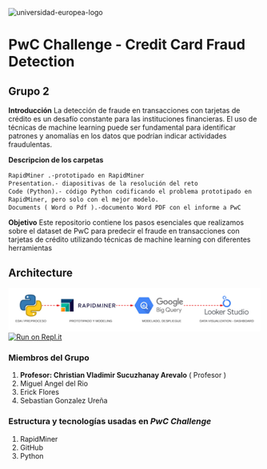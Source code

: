![universidad-europea-logo](https://user-images.githubusercontent.com/17354471/218064896-b8411ee7-5cec-4e97-8a71-216a4e6f3bf4.png)


# PwC Challenge - Credit Card Fraud Detection #
 ## Grupo 2

**Introducción**
La detección de fraude en transacciones con tarjetas de crédito es un desafío constante para las instituciones financieras. El uso de técnicas de machine learning puede ser fundamental para identificar patrones y anomalías en los datos que podrían indicar actividades fraudulentas.

**Descripcion de los carpetas**
```shell
RapidMiner .-prototipado en RapidMiner
Presentation.- diapositivas de la resolución del reto
Code (Python).- código Python codificando el problema prototipado en RapidMiner, pero solo con el mejor modelo.
Documents ( Word o Pdf ).-documento Word PDF con el informe a PwC
```

**Objetivo**
Este repositorio contiene los pasos esenciales que realizamos sobre el dataset de PwC para predecir el fraude en transacciones con tarjetas de crédito utilizando técnicas de machine learning con diferentes herramientas

 ## Architecture ##
 ![Architecture](https://github.com/GuillermoGG0102/PwC-Grupo1/blob/af7fac28ea78dcf0ba11014cd73f6ba76607b1ac/Diagrama%20en%20blanco.png)
 [![Run on Repl.it](https://repl.it/badge/github/sukuzhanay/chat_using_sockets)](https://repl.it/github/sukuzhanay/chat_using_sockets)
   
### Miembros del Grupo
1. **Profesor: Christian Vladimir Sucuzhanay Arevalo** ( Profesor )
2. Miguel Angel del Rio
3. Erick Flores
4. Sebastian Gonzalez Ureña

### Estructura y tecnologías usadas en _**PwC Challenge**_

1. RapidMiner
2. GitHub
3. Python




